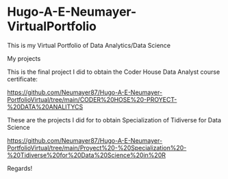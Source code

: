 # Hugo-A-E-Neumayer-VirtualPortfolio
This is my Virtual Portfolio of Data Analytics/Data Science

My projects

This is the final project I did to obtain the Coder House Data Analyst course certificate:

https://github.com/Neumayer87/Hugo-A-E-Neumayer-PortfolioVirtual/tree/main/CODER%20HOSE%20-PROYECT-%20DATA%20ANALITYCS


These are the projects I did for to obtain Specialization of Tidiverse for Data Science

https://github.com/Neumayer87/Hugo-A-E-Neumayer-PortfolioVirtual/tree/main/Proyect%20-%20Specialization%20-%20Tidiverse%20for%20Data%20Science%20in%20R



Regards!
